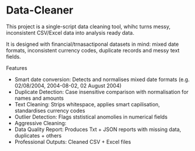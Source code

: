 # Data-Cleaner
This project is a single-script data cleaning tool, whihc turns messy, inconsistent CSV/Excel data into analysis ready data.

It is designed with financial/trnasactiponal datasets in mind: mixed date formats, inconsistent currency codes, duplicate records and messy text fields.

Features 
- Smart date conversion: Detects and normalises mixed date formats (e.g. 02/08/2004, 2004-08-02, 02 August 2004)
- Duplicate Detection: Case insensitive comparison with normalisation for names and amounts
- Text Cleaning: Strips whitespace, applies smart capilisation, standardises currency codes
- Outlier Detection: Flags ststistical anomolies in numerical fields
- Aggressive Cleaning: 
- Data Quality Report: Produces Txt + JSON reports with missing data, duplicates + others
- Professional Outputs: Cleaned CSV + Excel files
